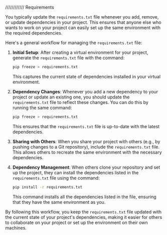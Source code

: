 //////////// Requirements 

You typically update the `requirements.txt` file whenever you add, remove, or update dependencies in your project. This ensures that anyone else who wants to work on your project can easily set up the same environment with the required dependencies.

Here's a general workflow for managing the `requirements.txt` file:

1. **Initial Setup**: After creating a virtual environment for your project, generate the `requirements.txt` file with the command:

    ```bash
    pip freeze > requirements.txt
    ```

    This captures the current state of dependencies installed in your virtual environment.

2. **Dependency Changes**: Whenever you add a new dependency to your project or update an existing one, you should update the `requirements.txt` file to reflect these changes. You can do this by running the same command:

    ```bash
    pip freeze > requirements.txt
    ```

    This ensures that the `requirements.txt` file is up-to-date with the latest dependencies.

3. **Sharing with Others**: When you share your project with others (e.g., by pushing changes to a Git repository), include the `requirements.txt` file. This allows others to recreate the same environment with the necessary dependencies.

4. **Dependency Management**: When others clone your repository and set up the project, they can install the dependencies listed in the `requirements.txt` file using the command:

    ```bash
    pip install -r requirements.txt
    ```

    This command installs all the dependencies listed in the file, ensuring that they have the same environment as you.

By following this workflow, you keep the `requirements.txt` file updated with the current state of your project's dependencies, making it easier for others to collaborate on your project or set up the environment on their own machines.